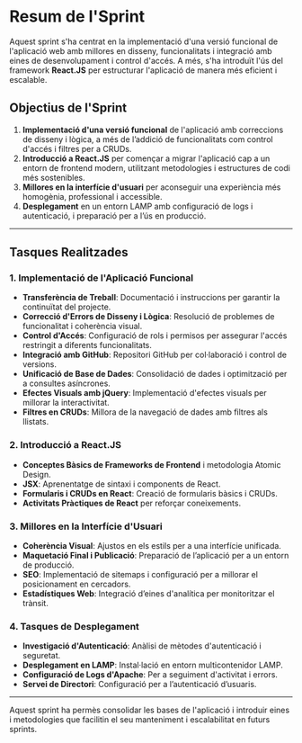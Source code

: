 # Resum de l'Sprint

Aquest sprint s'ha centrat en la implementació d'una versió funcional de l'aplicació web amb millores en disseny, funcionalitats i integració amb eines de desenvolupament i control d'accés. A més, s'ha introduït l'ús del framework **React.JS** per estructurar l'aplicació de manera més eficient i escalable.

## Objectius de l'Sprint

1. **Implementació d'una versió funcional** de l'aplicació amb correccions de disseny i lògica, a més de l’addició de funcionalitats com control d'accés i filtres per a CRUDs.
2. **Introducció a React.JS** per començar a migrar l'aplicació cap a un entorn de frontend modern, utilitzant metodologies i estructures de codi més sostenibles.
3. **Millores en la interfície d'usuari** per aconseguir una experiència més homogènia, professional i accessible.
4. **Desplegament** en un entorn LAMP amb configuració de logs i autenticació, i preparació per a l’ús en producció.

---

## Tasques Realitzades

### 1. Implementació de l'Aplicació Funcional
   - **Transferència de Treball**: Documentació i instruccions per garantir la continuïtat del projecte.
   - **Correcció d'Errors de Disseny i Lògica**: Resolució de problemes de funcionalitat i coherència visual.
   - **Control d'Accés**: Configuració de rols i permisos per assegurar l'accés restringit a diferents funcionalitats.
   - **Integració amb GitHub**: Repositori GitHub per col·laboració i control de versions.
   - **Unificació de Base de Dades**: Consolidació de dades i optimització per a consultes asíncrones.
   - **Efectes Visuals amb jQuery**: Implementació d'efectes visuals per millorar la interactivitat.
   - **Filtres en CRUDs**: Millora de la navegació de dades amb filtres als llistats.

### 2. Introducció a React.JS
   - **Conceptes Bàsics de Frameworks de Frontend** i metodologia Atomic Design.
   - **JSX**: Aprenentatge de sintaxi i components de React.
   - **Formularis i CRUDs en React**: Creació de formularis bàsics i CRUDs.
   - **Activitats Pràctiques de React** per reforçar coneixements.

### 3. Millores en la Interfície d'Usuari
   - **Coherència Visual**: Ajustos en els estils per a una interfície unificada.
   - **Maquetació Final i Publicació**: Preparació de l’aplicació per a un entorn de producció.
   - **SEO**: Implementació de sitemaps i configuració per a millorar el posicionament en cercadors.
   - **Estadístiques Web**: Integració d’eines d'analítica per monitoritzar el trànsit.

### 4. Tasques de Desplegament
   - **Investigació d'Autenticació**: Anàlisi de mètodes d'autenticació i seguretat.
   - **Desplegament en LAMP**: Instal·lació en entorn multicontenidor LAMP.
   - **Configuració de Logs d'Apache**: Per a seguiment d'activitat i errors.
   - **Servei de Directori**: Configuració per a l’autenticació d’usuaris.

---

Aquest sprint ha permès consolidar les bases de l'aplicació i introduir eines i metodologies que facilitin el seu manteniment i escalabilitat en futurs sprints.
